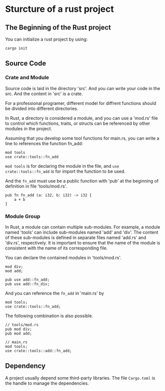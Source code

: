 # Sturcture of a rust project

## The Beginning of the Rust project

You can initialize a rust project by using:

```
cargo init
```

## Source Code

### Crate and Module

Source code is laid in the directory 'src'. And you can write your code in the src. And the content in 'src' is a crate.

For a professional programer, different model for diffrent functions should be divided into different directories. 

In Rust, a directory is considered a module, and you can use a 'mod.rs' file to control which functions, traits, or structs can be referenced by other modules in the project.

Assuming that you develop some tool functions for main.rs, you can write a line to references the function fn_add:

```
mod tools
use crate::tools::fn_add
```

`mod tools` is for declaring the module in the file, and `use crate::tools::fn_add` is for import the function to be used.

And the `fn_add` must use be a public function with 'pub' at the beginning of definition in file 'tools/mod.rs'.

```
pub fn fn_add (a: i32, b: i32) -> i32 {
    a + b
}
```

### Module Group

In Rust, a module can contain multiple sub-modules. For example, a module named 'tools' can include sub-modules named 'add' and 'div'. The content of these sub-modules is defined in separate files named 'add.rs' and 'div.rs', respectively. It is important to ensure that the name of the module is consistent with the name of its corresponding file.

You can declare the contained modules in 'tools/mod.rs'.

```
mod div;
mod add;

pub use add::fn_add;
pub use add::fn_div;
```

And you can reference the `fn_add` in 'main.rs' by 
```
mod tools;
use crate::tools::fn_add;
```

The following combination is also possible.

```
// tools/mod.rs
pub mod div;
pub mod add;
```

```
// main.rs
mod tools;
use crate::tools::add::fn_add;
```


## Dependency

A project usually depend some third-party libraries. The file `Cargo.toml` is the handle to manage the dependencies.